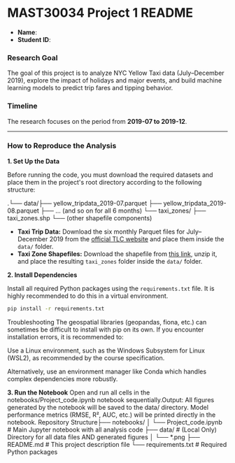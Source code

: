 
# MAST30034 Project 1 README

- **Name**: 
- **Student ID**: 

### Research Goal
The goal of this project is to analyze NYC Yellow Taxi data (July–December 2019), explore the impact of holidays and major events, and build machine learning models to predict trip fares and tipping behavior.

### Timeline
The research focuses on the period from **2019-07 to 2019-12**.

---

### How to Reproduce the Analysis

**1. Set Up the Data**

Before running the code, you must download the required datasets and place them in the project's root directory according to the following structure:

.└── data/├── yellow_tripdata_2019-07.parquet
├── yellow_tripdata_2019-08.parquet
├── ... (and so on for all 6 months)
└── taxi_zones/
├── taxi_zones.shp
└── (other shapefile components)
* **Taxi Trip Data:** Download the six monthly Parquet files for July–December 2019 from the [official TLC website](https://www.nyc.gov/site/tlc/about/tlc-trip-record-data.page) and place them inside the `data/` folder.
* **Taxi Zone Shapefiles:** Download the shapefile from [this link](https://d37ci6vzurychx.cloudfront.net/misc/taxi_zones.zip), unzip it, and place the resulting `taxi_zones` folder inside the `data/` folder.

**2. Install Dependencies**

Install all required Python packages using the `requirements.txt` file. It is highly recommended to do this in a virtual environment.
```bash
pip install -r requirements.txt
```

Troubleshooting
The geospatial libraries (geopandas, fiona, etc.) can sometimes be difficult to install with pip on its own. If you encounter installation errors, it is recommended to:

Use a Linux environment, such as the Windows Subsystem for Linux (WSL2), as recommended by the course specification.

Alternatively, use an environment manager like Conda which handles complex dependencies more robustly.

**3. Run the Notebook**
Open and run all cells in the notebooks/Project_code.ipynb notebook sequentially.Output: All figures generated by the notebook will be saved to the data/ directory. Model performance metrics (RMSE, R², AUC, etc.) will be printed directly in the notebook.
Repository Structure├── notebooks/
│   └── Project_code.ipynb    # Main Jupyter notebook with all analysis code 
├── data/                 # (Local Only) Directory for all data files AND generated figures
│   └── *.png 
├── README.md                  # This project description file
└── requirements.txt          # Required Python packages






